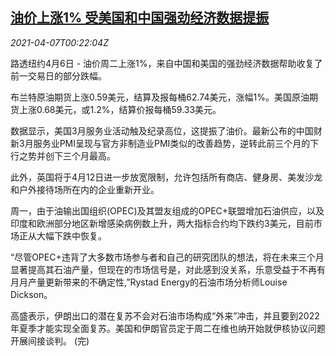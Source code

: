 <!--1617755464000-->
[油价上涨1% 受美国和中国强劲经济数据提振](https://cn.reuters.com/article/global-oil-0406-tues-idCNKBS2BU00R)
------

<div><i>2021-04-07T00:22:04Z</i></div><p>路透纽约4月6日 - 油价周二上涨1%，来自中国和美国的强劲经济数据帮助收复了前一交易日的部分跌幅。</p><p>布兰特原油期货上涨0.59美元，结算及报每桶62.74美元，涨幅1%。美国原油期货上涨0.68美元，或1.2%，结算价报每桶59.33美元。</p><p>数据显示，美国3月服务业活动触及纪录高位，这提振了油价。最新公布的中国财新3月服务业PMI呈现与官方非制造业PMI类似的改善趋势，逆转此前三个月的下行之势并创下三个月最高。</p><p>此外，英国将于4月12日进一步放宽限制，允许包括所有商店、健身房、美发沙龙和户外接待场所在内的企业重新开业。</p><p>周一，由于油输出国组织(OPEC)及其盟友组成的OPEC+联盟增加石油供应，以及印度和欧洲部分地区新增感染病例数上升，两大指标合约均下跌约3美元，目前市场正从大幅下跌中恢复。</p><p>“尽管OPEC+违背了大多数市场参与者和自己的研究团队的想法，将在未来三个月显著提高其石油产量，但现在的市场信号是，对此感到没关系，乐意受益于不再有月月产量更新带来的不确定性,”Rystad Energy的石油市场分析师Louise Dickson。</p><p>高盛表示，伊朗出口的潜在复苏不会对石油市场构成“外来”冲击，并且要到2022年夏季才能实现全面复苏。美国和伊朗官员定于周二在维也纳开始就伊核协议问题开展间接谈判。 (完)</p>
